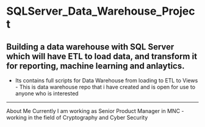 # SQLServer_Data_Warehouse_Project
Building a data warehouse with SQL Server which will have ETL to load data, and transform it for reporting, machine learning and anlaytics.
-----
- Its contains full scripts for Data Warehouse from loading to ETL to Views - This is data warehouse repo that i have created and is open for use to anyone who is interested

----------
About Me
Currently I am working as Senior Product Manager in MNC  - working in the field of Cryptography and Cyber Security
